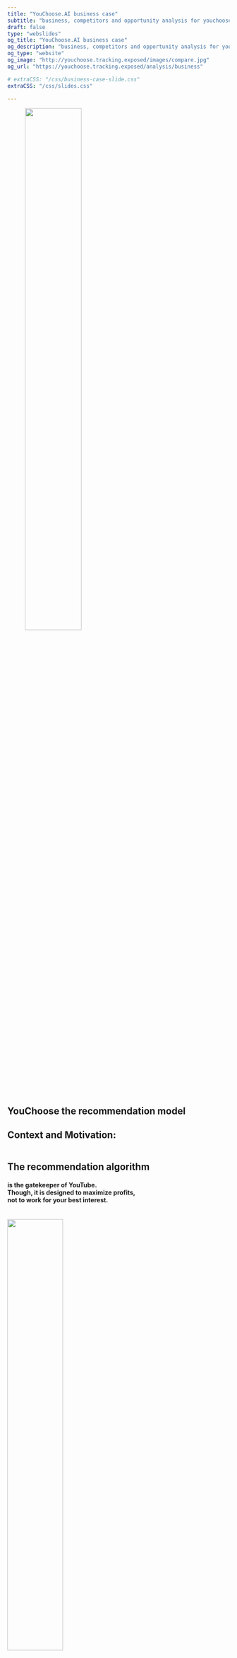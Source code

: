 ```yaml
---
title: "YouChoose.AI business case"
subtitle: "business, competitors and opportunity analysis for youchoose"
draft: false
type: "webslides"
og_title: "YouChoose.AI business case"
og_description: "business, competitors and opportunity analysis for youchoose"
og_type: "website"
og_image: "http://youchoose.tracking.exposed/images/compare.jpg" 
og_url: "https://youchoose.tracking.exposed/analysis/business"

# extraCSS: "/css/business-case-slide.css"
extraCSS: "/css/slides.css"

---
```


<section>

 <span class=background style="background-image:url('/images/slides/smoke.jpeg')"></span>
 <div class="wrap aligncenter">
   <figure class="zoomIn slow">
    <img class="svg" style="width:55%; padding-bottom: 5rem;"  src="/images/header-logo-youchoose.svg" ></img>
   </figure >
  <h2 class="aligncenter fadeIn slow">YouChoose the recommendation model</h2>
 </div>

</section><section >

  <span class=background style="background-image:url('/images/slides/smoke.jpeg')"></span>
  <div class="wrap">
    <h1 class="secondary fadeIn bold">
     Context and  Motivation:
    </h1>
    <div class="grid vertical-align">
      <div class="column">
        <h2 class="slideInRight secondary aligncenter">The recommendation algorithm</h2>
        <h4 class="fadeIn slow aligncenter">is the gatekeeper of YouTube. <br>
          Though, it is designed to maximize profits, <br> 
          not to work for your best interest.
        </h4>
      <br>
      </div> 
      <div class="column slow">
        <img style="width:50%; padding-bottom: 1rem;" class="zoomIn aligncenter" src="/images/slides/recommender_icon3.svg">
      </div>
    </div>
  </div>

</section><section>

 <span class=background style="background-image:url('/images/slides/smoke.jpeg')"></span>
  <div class="wrap aligncenter">
    <h1 class="secondary fadeIn bold">The concept:</h1> 
    <br><br>
    <h4><b>Recommendation module optimized for you,</b> not for YouTube: </h4>
    <br></br> 
  <div class="grid vertical-align">
    <div class="column">
      <img class="zoomIn aligncenter slow" style="width:30%; padding-bottom: 2rem;" src="/images/slides/users.svg">
      <h2 class="aligncenter secondary bold">Users</h2>
      <h3>can choose the recommendation model that is best for them</h3>
    </div>
    <div class="column size-1">
      <h3 class="aligncenter bold">Mutual benefit</h3>
      <img class="zoomIn aligncenter slow" style="width:30%; padding-bottom: 2rem;" src="/images/slides/handshake.svg">
    </div>
    <div class="column">
      <img class="zoomIn aligncenter slow" style="width:20%; padding-bottom: 2rem;" src="/images/slides/contentcreators.svg">
      <h2 class="aligncenter secondary bold">Content Creators</h2>
      <h3 class="aligncenter">can choose the recommendations displayed on their own content</h3>
    </div>
  </div>
</div>

</section><section>

  <span class=background style="background-image:url('/images/slides/smoke.jpeg')"></span>
  <div class="wrap aligncenter">
    <h1 class="slideInLeft secondary"><b>
     It only requires a browser extension <br>
    </b></h1>
    <h4>Stay on YouTube.com, and watch content that is right for you.</h4>
    <div class="grid vertical-align">
      <div class="column">
        <figure >
          <img style="width:20%; padding-top: 5rem;"  src="/images/slides/firefox.png" ></img>
        </figure>
      </div>
      <div class="column">
        <figure class="zoomIn slow">
          <img style="width:50%; padding-top: 5rem;"  src="/images/slides/extension_icon.png" ></img>
        </figure>
      </div>
      <div class="column">
        <figure >
          <img style="width:20%; padding-top: 5rem; padding-right: 0.1rem;"  src="/images/slides/chrome.png" ></img>
        </figure>
      </div>
    </div>
  </div>

</section><section>

 <span class=background style="background-image:url('/images/slides/smoke.jpeg')"></span>
 <div class="wrap aligncenter">
  <figure class="zoomIn slow">
    <img class="svg" style="width:55%; padding-bottom: 5rem;"  src="/images/slides/figma1.jpg"></img>
  </figure>
  <h2 class="aligncenter fadeIn slow">YouChoose the recommendation model</h2>
 </div>

</section><section>

 <span class=background style="background-image:url('/images/slides/smoke.jpeg')"></span>
 <div class="wrap aligncenter">
  <figure class="zoomIn slow">
    <img class="svg" style="width:40%; padding-bottom: 5rem;"  src="/images/youchoose_dashboard.png"></img>
  </figure>
  <h2 class="aligncenter fadeIn slow">YouTubers choose the recommendations on their own videos</h2>
 </div>

</section><section>

 <span class=background style="background-image:url('/images/slides/smoke.jpeg')"></span>
  <div class="wrap aligncenter">
    <h1 class="secondary fadeIn"><b> Problems solved for Content Creators</b> </h1> 
    <br><br>
    <h4 class="aligncenter fadeIn"> On YouTube, content creators are at the mercy of an <b>opaque AI,</b> which creates a growing frustration. </h4>
    <br></br><br></br>
    <ul class="flexblock steps">
      <li> 
        <h3 class="aligncenter fadeIn">Content Creators have no way to control the recommendations promoted on their channel.</h3>
        <img class="svg" style="width:5%; "  src="/images/slides/arrow.svg" ></img>
        <h3 class="aligncenter fadeIn"><b>YouChoose is a new way for Content Creators to connect with their audience, and to build referencing networks among them</b></h3>
      </li>
      <li> 
      <h3 class="aligncenter fadeIn">Often, the AI links their videos to content they don't associate with. But they have no way to know.</h3>
      <img class="svg" style="width:5%; "  src="/images/slides/arrow.svg" ></img>
      <h3 class="aligncenter fadeIn"><b>YouChoose enables Content Creators to analyse what ads and recommendations are shown on their content</b></h3>
      </li>
    </ul>
  </div>

</section><section>

 <span class=background style="background-image:url('/images/slides/smoke.jpeg')"></span>
  <div class="wrap aligncenter">
    <h1 class="secondary fadeIn"><b>Problems solved for users</b></h1> 
    <br><br>
    <h4>Users have their <b>attention monetized</b> by the YouTube algorithm.</h4>
    <br></br> 
    <ul class="flexblock steps">
      <li> 
        <h3 class="aligncenter fadeIn">Users are often promoted clickbaity, or attention-catching content tailored to their</h3>
          <img class="svg" style="width:5%; "  src="/images/slides/arrow.svg" ></img>
        <h3 class="aligncenter fadeIn"><b>Users can stay focus, and get the best recommendations relevant to the topic they are exploring</b></h3>
      </li>
      <li> 
       <h3 class="aligncenter fadeIn">Users end-up locked into the YouTube ecosystem, no way to escape</h3>
        <img class="svg" style="width:5%; "  src="/images/slides/arrow.svg" ></img>
       <h3 class="aligncenter fadeIn"><b>YouChoose features content from all around the web, not just YouTube.com</b></h3>
      </li>
    </ul>
  </div>

</section><section>

 <span class=background style="background-image:url('/images/slides/smoke.jpeg')"></span>
  <div class="wrap aligncenter">
    <h1 class="secondary fadeIn"><b>Problems solved for regulators</b></h1> 
    <br><br>
    <h4>Regulators are demanding more <b>AI transparency</b> and market competition.</h4>
    <br></br>  
    <ul class="flexblock steps">
      <li> 
        <h5 class="aligncenter fadeIn">There are no ways to obtain data to scrutinize the algorithm and inform upcoming legislation</h5>
    <img class="svg" style="width:5%; "  src="/images/slides/arrow.svg" ></img>
        <h5 class="aligncenter secondary fadeIn"><b>YouChoose lets users donate anonymised data about the algorithm's behavior, giving to the Content Creators the evidence about it</b></h5>
      </li>
      <li> 
       <h5 class="aligncenter fadeIn">Current algorithmic monopolies prevent competition, as with native apps before the emergence of app-stores</h5>
    <img class="svg" style="width:5%; "  src="/images/slides/arrow.svg" ></img>
       <h5 class="aligncenter secondary fadeIn"><b>YouChoose is the first algorithmic platform, enabling third party to offer alternative recommendation systems</b></h5>
      </li>
    </ul>
  </div>

</section><section>

<span class=background style="background-image:url('/images/slides/smoke.jpeg')"></span>
  <div class="wrap aligncenter">
    <h1 class="fadeIn bold">Problem summary</h1>
    <div class="grid vertical-align">
      <div class="column">
          <h5 class="fadeIn" style="padding-top: 3rem;"><b class="secondary">YouTube users</b> have their attention monetized and pushed towards addictive consumption patterns.<h5>
        <br>
          <h5 class="fadeIn"><b class="secondary">Content creators</b> are at the mercy of an opaque AI which favors engagement over quality.<h5>
        <br>
          <h5 class="fadeIn"><b class="secondary">Regulators</b> are demanding more AI transparency and market competition.<h5>
        <br>
      </div>
      <div class="column">
          <h5 class="fadeIn">We believe that <b class="secondary">algorithmic platforms</b> will soon emerge, similar to how app stores offered alternatives to native applications.<h5>
        <br>
          <h5 class="fadeIn"> YouChoose is an early  <b class="secondary">attempt to end the era of algorithmic monopolies.</b><h5>
        <br>
         <h5 class="fadeIn"> A step toward a <b class="secondary">more open and decentralized internet</b> , with more user agency.<h5>
      </div>
    </div>
  </div>

</section><section>

 <span class=background style="background-image:url('/images/slides/smoke.jpeg')"></span>
  <div class="wrap  aligncenter">
    <h1 class="secondary fadeIn bold">Our approach</h1> 
    <br><br>
    <h4>To identify the best related content, rather than purely relying on AI,</br> <b>YouChoose leverages human expertise:</b> </h4>
    <br></br> <br></br>   
    <ul class="flexblock steps">
        <li>
          <h2 class="aligncenter secondary bold">01. Content creators </h2>
            <img class="" style="width:25%;"  src="/images/slides/done.svg" ><img>
          <h3 class="aligncenter">(main feature)</h3>
        </li>
        <li>
          <h2 class="aligncenter secondary bold">02. Third party algorithms</h2>
            <img class="" style="width:25%;"  src="/images/slides/tobedone.svg" ><img>
          <h3 class="aligncenter">(Tournesol.app)</h3>
        </li>
        <li>
          <h2 class="aligncenter secondary bold">03. Community curation </h2> 
            <img class="" style="width:25%;"  src="/images/slides/tobedone.svg" ><img>        
          <h3 class="aligncenter">(BlockChain)</h3>
        </li> 
        <li>
          <h2 class="aligncenter secondary bold">04. Existing online communities </h2>
            <img class="" style="width:25%;"  src="/images/slides/thinking.svg" ><img>        
          <h3 class="aligncenter">(Reddit / RSS feeds)</h3>
        </li>
      </ul>
  </div>

</section><section>

 <span class=background style="background-image:url('/images/slides/smoke.jpeg')"></span>
  <div class="wrap aligncenter">
    <h1 class="secondary fadeIn"><b>Unique Value Proposition for YouTube users </b></h1>
  <!--  <h4> <b>YouChoose leverages human expertise</b> to identify the best related content, </br>Rather than purely relying on AI</h4> -->   
    <ul class="flexblock features">
      <li> 
        <h3 class="aligncenter fadeIn"><b>Recommendations designed for users - not for profit.</b><br>See content from all around the web, not just YouTube. Strip out the irrevelant, clickbait and sensationalist recommendations.</h3>
      </li>
      <li> 
       <h3 class="aligncenter fadeIn"><b>Make a political statement.</b><br>Demand more agency over your internet experience, and the end of algorithmic monopolies. </h3>
      </li>
      <!-- <li>   
        <h3 class="aligncenter fadeIn">Liberate data for the public interest </h3> 
      <li> 
       <h3 class="aligncenter fadeIn">Seeing recommendations outside of YouTube, including wikipedia pages, articles or links to other platforms</h3>
      </li>
      </li>-->
      <li> 
       <h3 class="aligncenter fadeIn"><b>Super light habit change.</b><br>A simple extension which overrides recommendations directly on YouTube.com<br>You can still see the recommendations from YouTube's AI, but now, you have a choice.</h3>
      </li>
    </ul>
  </div>

</section><section>

 <span class=background style="background-image:url('/images/slides/smoke.jpeg')"></span>
  <div class="wrap">
    <h1 class="secondary fadeIn"><b>Unique Value Proposition for content creators </b></h1>
    <ul class="flexblock features">
      <li> 
       <h3 class="aligncenter fadeIn"><b>Your content, your choice.</b><br>Gain back control on the other videos your content promotes.</h3>
      </li>
      <li> 
       <h3 class="aligncenter fadeIn"><b>A new bound with your audience.</b><br>Guide your users to what you believe is most relevant, all over the web.</h3>
      </li>
      <!-- <li>   
       <h3 class="aligncenter fadeIn">Make a political statement, demanding more agency over your internet experience, and the end of algorithmic monopolies. Liberate data for the public interest</h3>
      </li>
      <li> 
       <h3 class="aligncenter fadeIn">Seeing recommendations outside of YouTube, including wikipedia pages, articles or links to other platforms</h3>
      </li>-->
      <li> 
       <h3 class="aligncenter fadeIn"><b>Gain unique insights about the algorithm.</b><br>Compare how your content is treated by YouTube. See the ads and recommendations associated with your videos.</h3>
      </li>
    </ul>
  </div>

</section><section>

 <span class=background style="background-image:url('/images/slides/smoke.jpeg')"></span>
  <div class="wrap  aligncenter">
    <h1 class="secondary">Future Developments:
    <h2 class="secondary fadeIn bold"> Enable community curated recommendations</h3>
  <div class="grid">
    <div class="column">
      <h5>In order to enable every user to suggest recommendations, there needs to be incentive mechanisms to reward quality contributions, and safeguards to prevent spamming.</h5>
    </div>
    <div class="column">
      <img class="svg aligncenter" style="width:25%; "  src="/images/slides/arrowsx.svg" ></img>
      <h5><b>One approach is to use a cryptocurrency.</b></h5>
      <img class="svg aligncenter" style="width:25%; "  src="/images/slides/blockchain.svg" ></img>
    </div>
    <div class="column">
      <h5>Contributions require staking. When the contribution is mostly downvoted, the stake is lost, and redistributed to contributors whose recommendations have been upvoted. </h5>
    </div>
  </div>

</section><section>

 <span class=background style="background-image:url('/images/slides/smoke.jpeg')"></span>
  <div class="wrap  aligncenter">
    <h1 class="secondary fadeIn"><b>Future Developments:</b></br> Becoming the first Marketplace for Algorithms</h1>
  <br><br>
    <h4>Platforms currently have a monopoly on the algorithms that run on their systems.</h4>
    <h4>Similar to how app-stores broke the monopoly of native apps on smartphones, YouChoose is an early attempt to become the first algorithmic marketplace for third-party recommender systems.</h4>
 </div>

</section><section>

 <span class=background style="background-image:url('/images/slides/smoke.jpeg')"></span>
 <div class="wrap aligncenter">
  <h1 class="aligncenter fadeIn bold">Competition</h1>
    <ul class="flexblock features">
      <li> 
        <h3 class="aligncenter fadeIn">Most implement a targeted UX improvement, such as 
          <a  href="https://chrome.google.com/webstore/detail/adblock-for-youtube/cmedhionkhpnakcndndgjdbohmhepckk" target=_blank>ad-blockers</a>,
          <a href="https://chrome.google.com/webstore/detail/color-changer-for-youtube/nbgajjpkheaedahobdmhgkomjkpnnhfn" target=_blank>UI modifications</a>,
          <a  href="https://chrome.google.com/webstore/detail/magic-actions-for-youtube/abjcfabbhafbcdfjoecdgepllmpfceif" target=_blank>additional player controlers</a>
        </h3>
      </li>
      <li> 
        <h3 class="aligncenter fadeIn">The only other actor with a similar intention of replacing YouTube recommendations is our partner 
          <a href="https://tournesol.app/" target=_blank>Tournesol.app</a> </h3>
      </li>
      <li> 
        <h3 class="aligncenter fadeIn"><b>Our real competitor is YouTube itself.</b> </br> They added some
          <a href="https://support.google.com/youtube/answer/6342839?hl=en&co=GENIE.Platform%3DAndroid"   target=_blank>customizability features</a> to their algorithm over the past year.</h3>
      </li>
      <li> 
        <h3 class="aligncenter fadeIn">Youtube might also attack us, by obfuscating their code to break our extension, removing it from the Google Store or through legal actions. We are accounting for these scenarios in our design and strategy.</br></h3>
      </li>
    </ul>
 </div>

</section><section>

<span class=background style="background-image:url('/images/slides/smoke.jpeg')"></span>
  <div class="wrap aligncenter">
   <h1 class="aligncenter fadeIn bold">Value Chain Positioning</h1>
   <h4 class="aligncenter bold"> YouTube: </h4> 
    <ul class="flexblock features">
      <li> 
        <h3 class="aligncenter fadeIn"><a href="https://www.eff.org/deeplinks/2019/10/adversarial-interoperability" target=_blank>Adversarial Interoperability</a>: we plug ourselves onto YouTube, without their approval </h3>
      </li>
      <li> 
        <h3 class="aligncenter fadeIn"> 
          <a href="https://www.cnbc.com/2020/12/18/google-antitrust-cases-in-us-and-europe-overview.html" target=_blank>Context of antitrust scrutiny</a>: we bet on the favourable legal and public opinion context to limit YouTube's aggressiveness </h3>
      </li>
    </ul>
   <h4 class="aligncenter fadeIn bold ">Content Creators: </h4>
    <ul class="flexblock features">
      <li> 
        <h3 class="aligncenter fadeIn">Essential to our growth strategy so they promote YouChoose directly to their audience
        </h3>
      </li>
      <li> 
        <h3 class="aligncenter fadeIn"> Content creators are like our first customers, who pay us with free advertisement 
        </h3>
      </li>
    </ul>
 </div>

</section><section>

 <span class=background style="background-image:url('/images/slides/smoke.jpeg')"></span>
    <div class="wrap aligncenter">
      <h1 class="fadeIn bold">Market Perspectives</h1>
      <h4 class="fadeIn"> <a href="https://www.oberlo.com/blog/youtube-statistics?utm_source=pocket_mylist" target=_blank>2.3 billions</a>  of YouTube users worldwide <h4>
      <br><br>
      <ul class="flexblock steps">
        <li>
          <h2 class="aligncenter secondary bold">01. Digitally literate users </h2>
          <h3 class="aligncenter">aware of the algorithm's power  and eager to customize it</h3>
        </li>
         <li>
          <h2 class="aligncenter secondary bold">02. Heavy YouTube users</h2>
          <h3 class="aligncenter"> who like to dig and browse content whit their Content Creators</h3>
        </li>
        <li>
          <h2 class="aligncenter secondary bold">03. Users frustrated</h2>
          <h3 class="aligncenter">by YouTube's discretionary power to curate content</h3>
        </li>
        <li>
          <h2 class="aligncenter secondary bold">04. Non-english users</h2>
          <h3 class="aligncenter">Recommendations are less relevant and less moderated</h3>
        </li>
      </ul>
    </div>

</section><section>

<span class=background style="background-image:url('/images/slides/smoke.jpeg')"></span>
  <div class="wrap aligncenter">
    <h1 class="fadeIn bold">Business Model</h1>
      <br>
  <div class="aligncenter column size-60">
    <h5 class="fadeIn"> One of the features of YouChoose is to enable <b class="secondary">recommendations outside of YouTube.com</b><h5>
      <br>
    <h5 class="fadeIn"> This has a highly lucrative potential: YouChoose will be a <b class="secondary">gateway from YouTube</b> to other platforms, opposite to the typical dynamic.<h5>
      <br>
    <h5 class="fadeIn"> This monetization scheme is both <bclass="secondary">politically aligned</b> with our internet decentralization mission and has <b class="secondary">high lucrative potential</b>.<h5>
  </div>
  </div>


</section><section>
 <span class=background style="background-image:url('/images/slides/smoke.jpeg')"></span>
  <div class="wrap  aligncenter">
    <h2 class="secondary fadeIn bold"> Customer Profiles</h2>
  <div class="grid">
    <div class="column">
      <h4>YouTube Competitors:</h4>        
      <h5>Competitor platforms can buy sponsored recommendations to pouch traffic from YouTube onto their own platform, on a qualified audience watching which is relevant video content. <br> <br> <b>ex:</b> Netflix, TikTok, Reels, Dailymotion, Vimeo... </h5>
    </div>
    <div class="column">
      <img style="width:40%; padding-bottom: 1rem;" class="zoomIn aligncenter slow" src="/images/slides/custumer.svg">
    </div>
    <div class="column">
      <h4>Media Outlets:</h4>
      <h5>Media outlets with a strong presence on YouTube could drive their viewers to their own website and retain the whole advertising profits. <br> <br> <b>ex:</b> Arte.tv, BBC, RedBull TV...  </h5>
    </div>
  </div>
  </div>

</section><section>

<div>
  <h1 class ="bold">The Team</h1>
</div>
<div class="card-columns">

  {{< clickable-card
      text="Marc Faddoul is an AI researcher and algorithmic designer. He leads the product strategy and gathers partners around the project."
      href="http://marcfaddoul.com/"
      picture="/images/marc.jpeg" >}}

  {{< clickable-card
      text="Giulia Corona is a communication designer and data analyst, working on the UX design and developing methodologies."
      picture="/images/giulia.jpeg" >}}

  {{< clickable-card
      text="Claudio Agosti is a developer and a privacy analyst, directs Tracking Exposed, designs and supervises the tech stack."
      href="https://sociale.network/@vecna"
      picture="/images/claudio.jpeg" >}}

  {{< clickable-card
      text="Salvatore Romano is social psychologist, working on algorithmic analysis and user research."
      href="https://github.com/SalvatoreRomano1/About_Me"
      picture="/images/salvo.jpeg" >}}

  {{< clickable-card
      text="Primavera de Filippi is a blockchain expert, legal scholar and activist. She oversees the governance and peer community."
      href="https://en.wikipedia.org/wiki/Primavera_De_Filippi"
      picture="/images/primavera.jpeg" >}}

  {{< clickable-card
    text="Andrea Ascari is a full stack developer and activist. He develop YouChoose's tech ecosystem with Claudio."
    href="http://marcfaddoul.com/"
    picture="/images/andrea.jpg" >}}

</div>

</section><section>

 <span class=background style="background-image:url('/images/slides/smoke.jpeg')"></span>
 <div class="wrap aligncenter">
  <figure class="zoomIn ">
    <img class="svg" style="width:80%; padding-bottom: 5rem;"  src="/images/slides/timeline.png"></img>
  </figure>
  <h2 class="aligncenter fadeIn slow">Timeline for next few months</h2>
 </div>


</section><section>

 <span class=background style="background-image:url('/images/slides/smoke.jpeg')"></span>
 <div class="wrap aligncenter">
  <figure class="zoomIn ">
    <img class="svg" style="width:50%; padding-bottom: 5rem;"  src="/images/slides/budget.png"></img>
  </figure>
  <h4 class="aligncenter fadeIn slow">We have about 6 month of cash to keep maintaining and growing the project at cruise speed.</h4>
  <h4 class="aligncenter fadeIn slow">We have other grants in our radar to allow new major developements.</h4>
 </div>

</section>

<!--
## Who we are
YouChoose is a **not-for-profit project**, ran by a **transdisciplinary team** of experienced technologists:
**Marc Faddoul - Strategy and Outreach** <br>
Data Scientist and AI researcher | *UC Berkeley, ex-Facebook AI*
**Claudio Agosti - CTO** <br>
Privacy expert and open-source developer | *Founder of Tracking.Exposed*
**Primavera - Legal & Community Development** <br>
Legal Scholar and blockchain expert | *Harvard Berkman Center, CNRS*
**Salvatore Romano - UX Research** <br>
Social Psychologist | *University of Padova*
**Giulia Corona - Communication and UI**<br>
Communication Designer | *University of Milano*
**Andrea Ascari - Full-stack developer**<br>
Communication Designer | *University of Milano*
-->

<script>
  removeHeaderFooter(1500)

  $(document).ready(function() {
      let visibleFooter = false;
      /* if the mouse goes out, for four second leave the bar */
      $(document).mouseleave(function() {
        $('header').fadeIn(300);
        window.setTimeout(function() {
          $('header').fadeOut(300);
        }, 4000);
      });
      $("#final-slide").on('mousemove', function() {
        visibileFooter = !visibleFooter && restoreHeaderFooter(800);
      });
    }
  );
</script> -->